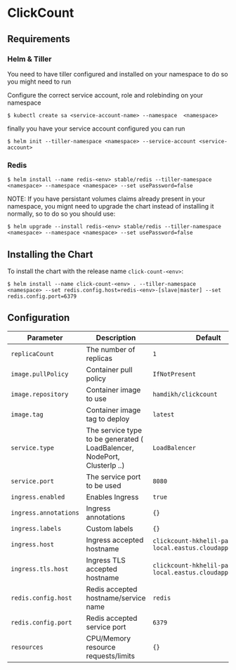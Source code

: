 # ClickCount

## Requirements 

### Helm & Tiller

You need to have tiller configured and installed on your namespace
to do so you might need to run 

Configure the correct service account, role and rolebinding on your namespace

```console
$ kubectl create sa <service-account-name> --namespace  <namespace>
```

finally you have your service account configured you can run

```console
$ helm init --tiller-namespace <namespace> --service-account <service-account>
```

### Redis

```console
$ helm install --name redis-<env> stable/redis --tiller-namespace <namespace> --namespace <namespace> --set usePassword=false
```

NOTE: 
If you have persistant volumes claims already present in your namespace, you mignt need to upgrade the chart instead of installing it normally, so to do so you should use:

```console
$ helm upgrade --install redis-<env> stable/redis --tiller-namespace <namespace> --namespace <namespace> --set usePassword=false
```

## Installing the Chart

To install the chart with the release name `click-count-<env>`:

```console
$ helm install --name click-count-<env> . --tiller-namespace <namespace> --set redis.config.host=redis-<env>-[slave|master] --set redis.config.port=6379
```

## Configuration


|             Parameter             |              Description                 |               Default               |
|-----------------------------------|------------------------------------------|-------------------------------------|
| `replicaCount`                    | The number of replicas                   | `1`                                 |
| `image.pullPolicy`                | Container pull policy                    | `IfNotPresent`                      |
| `image.repository`                | Container image to use                   | `hamdikh/clickcount`                |
| `image.tag`                       | Container image tag to deploy            | `latest`                            |
| `service.type`                    | The service type to be generated ( LoadBalencer, NodePort, ClusterIp ..) | `LoadBalencer`       |
| `service.port`                    | The service port to be used              | `8080`                              |
| `ingress.enabled`                 | Enables Ingress                          | `true`                              |
| `ingress.annotations`             | Ingress annotations                      | `{}`                                |
| `ingress.labels`                  | Custom labels                            | `{}`                                |
| `ingress.host`                    | Ingress accepted hostname | `clickcount-hkhelil-paas-local.eastus.cloudapp.azure.com` |                                             
| `ingress.tls.host`          | Ingress TLS accepted hostname   | `clickcount-hkhelil-paas-local.eastus.cloudapp.azure.com` |
| `redis.config.host`               | Redis accepted hostname/service name     | `redis`                             |
| `redis.config.port`               | Redis accepted service port              | `6379`                              |
| `resources`                       | CPU/Memory resource requests/limits      | `{}`                                |
